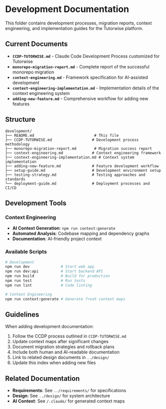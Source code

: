 # Development Documentation

This folder contains development processes, migration reports, context engineering, and implementation guides for the Tutorwise platform.

## Current Documents

- **`CCDP-TUTORWISE.md`** - Claude Code Development Process customized for Tutorwise
- **`monorepo-migration-report.md`** - Complete report of the successful monorepo migration
- **`context-engineering.md`** - Framework specification for AI-assisted development
- **`context-engineering-implementation.md`** - Implementation details of the context engineering system
- **`adding-new-feature.md`** - Comprehensive workflow for adding new features

## Structure

```
development/
├── README.md                           # This file
├── CCDP-TUTORWISE.md                  # Development process methodology
├── monorepo-migration-report.md        # Migration success report
├── context-engineering.md             # Context engineering framework
├── context-engineering-implementation.md # Context system implementation
├── adding-new-feature.md              # Feature development workflow
├── setup-guide.md                     # Development environment setup
├── testing-strategy.md                # Testing approaches and standards
└── deployment-guide.md                # Deployment processes and CI/CD
```

## Development Tools

### Context Engineering
- **AI Context Generation**: `npm run context:generate`
- **Automated Analysis**: Codebase mapping and dependency graphs
- **Documentation**: AI-friendly project context

### Available Scripts
```bash
# Development
npm run dev              # Start web app
npm run dev:api          # Start backend API
npm run build            # Build for production
npm run test             # Run tests
npm run lint             # Code linting

# Context Engineering
npm run context:generate # Generate fresh context maps
```

## Guidelines

When adding development documentation:
1. Follow the CCDP process outlined in `CCDP-TUTORWISE.md`
2. Update context maps after significant changes
3. Document migration strategies and rollback plans
4. Include both human and AI-readable documentation
5. Link to related design documents in `../design/`
6. Update this index when adding new files

## Related Documentation

- **Requirements**: See `../requirements/` for specifications
- **Design**: See `../design/` for system architecture
- **AI Context**: See `/.claude/` for generated context maps
